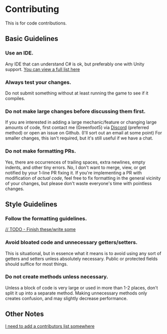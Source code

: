 # Contributing

This is for code contributions.

## Basic Guidelines

### Use an IDE.
Any IDE that can understand C# is ok, but preferably one with Unity support. [You can view a full list here](https://docs.unity3d.com/Manual/ScriptingToolsIDEs.html)

### Always test your changes.
Do not submit something without at least running the game to see if it compiles.  

### Do not make large changes before discussing them first.
If you are interested in adding a large mechanic/feature or changing large amounts of code, first contact me (Greenfoot5) via [Discord](https://discord.gg/zeDey9v) (preferred method) or open an issue on Github. (I'll sort out an email at some point)
For smaller changes, this isn't required, but it's still useful if we have a chat.

### Do not make formatting PRs.
Yes, there are occurrences of trailing spaces, extra newlines, empty indents, and other tiny errors. No, I don't want to merge, view, or get notified by your 1-line PR fixing it. If you're implementing a PR with modification of *actual code*, feel free to fix formatting in the general vicinity of your changes, but please don't waste everyone's time with pointless changes.

## Style Guidelines

### Follow the formatting guidelines.
[// TODO - Finish these/write some](https://chambray-comb-aa7.notion.site/Setup-the-project-properly-for-open-source-f090e030aab243deb331e0206e1c4d53)

### Avoid bloated code and unnecessary getters/setters.
This is situational, but in essence what it means is to avoid using any sort of getters and setters unless absolutely necessary. Public or protected fields should suffice for most things.

### Do not create methods unless necessary.
Unless a block of code is very large or used in more than 1-2 places, don't split it up into a separate method. Making unnecessary methods only creates confusion, and may slightly decrease performance.

## Other Notes
[I need to add a contributors list somewhere](https://chambray-comb-aa7.notion.site/Setup-the-project-properly-for-open-source-f090e030aab243deb331e0206e1c4d53)